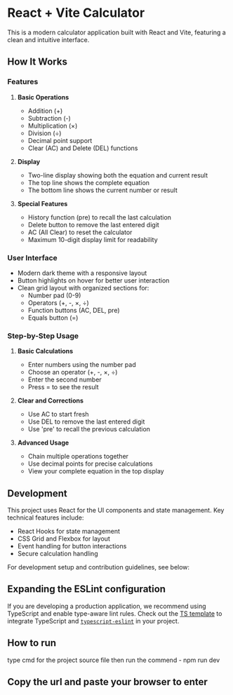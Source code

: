 # React + Vite Calculator

This is a modern calculator application built with React and Vite, featuring a clean and intuitive interface.

## How It Works

### Features

1. **Basic Operations**
   - Addition (+)
   - Subtraction (-)
   - Multiplication (×)
   - Division (÷)
   - Decimal point support
   - Clear (AC) and Delete (DEL) functions

2. **Display**
   - Two-line display showing both the equation and current result
   - The top line shows the complete equation
   - The bottom line shows the current number or result

3. **Special Features**
   - History function (pre) to recall the last calculation
   - Delete button to remove the last entered digit
   - AC (All Clear) to reset the calculator
   - Maximum 10-digit display limit for readability

### User Interface

- Modern dark theme with a responsive layout
- Button highlights on hover for better user interaction
- Clean grid layout with organized sections for:
  - Number pad (0-9)
  - Operators (+, -, ×, ÷)
  - Function buttons (AC, DEL, pre)
  - Equals button (=)

### Step-by-Step Usage

1. **Basic Calculations**
   - Enter numbers using the number pad
   - Choose an operator (+, -, ×, ÷)
   - Enter the second number
   - Press = to see the result

2. **Clear and Corrections**
   - Use AC to start fresh
   - Use DEL to remove the last entered digit
   - Use 'pre' to recall the previous calculation

3. **Advanced Usage**
   - Chain multiple operations together
   - Use decimal points for precise calculations
   - View your complete equation in the top display

## Development

This project uses React for the UI components and state management. Key technical features include:
- React Hooks for state management
- CSS Grid and Flexbox for layout
- Event handling for button interactions
- Secure calculation handling

For development setup and contribution guidelines, see below:

## Expanding the ESLint configuration

If you are developing a production application, we recommend using TypeScript and enable type-aware lint rules. Check out the [TS template](https://github.com/vitejs/vite/tree/main/packages/create-vite/template-react-ts) to integrate TypeScript and [`typescript-eslint`](https://typescript-eslint.io) in your project.


## How to run 

type cmd for the project source file then run the commend - npm run dev

## Copy the url and paste your browser to enter
 